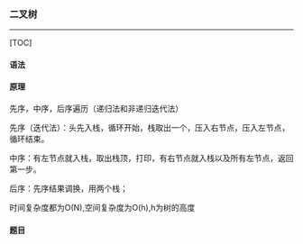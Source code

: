 ### 二叉树

------

[TOC]



#### 语法

#### 原理

先序，中序，后序遍历（递归法和非递归迭代法）

先序（迭代法）：头先入栈，循环开始，栈取出一个，压入右节点，压入左节点，循环结束。

中序：有左节点就入栈，取出栈顶，打印，有右节点就入栈以及所有左节点，返回第一步。

后序：先序结果调换，用两个栈；

时间复杂度都为O(N),空间复杂度为O(h),h为树的高度

#### 题目